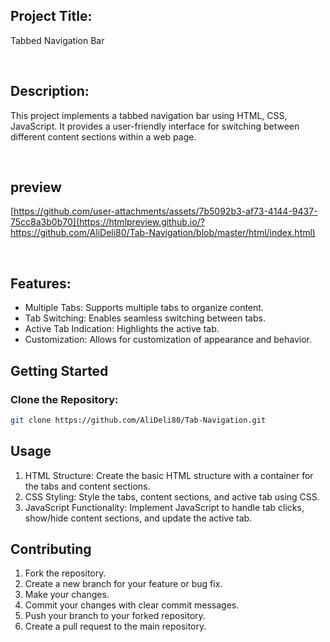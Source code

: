 ## Project Title: 

Tabbed Navigation Bar

<br>

## Description:

This project implements a tabbed navigation bar using HTML, CSS, JavaScript. It provides a user-friendly interface for switching between different content sections within a web page.

<br>

## preview


[https://github.com/user-attachments/assets/7b5092b3-af73-4144-9437-75cc8a3b0b70](https://htmlpreview.github.io/?https://github.com/AliDeli80/Tab-Navigation/blob/master/html/index.html)

<br>

## Features:

- Multiple Tabs: Supports multiple tabs to organize content.
- Tab Switching: Enables seamless switching between tabs.
- Active Tab Indication: Highlights the active tab.
- Customization: Allows for customization of appearance and behavior.



<!-- GETTING STARTED -->
## Getting Started

### Clone the Repository:

  ```sh
  git clone https://github.com/AliDeli80/Tab-Navigation.git
  ```



<!-- USAGE EXAMPLES -->
## Usage

1. HTML Structure: Create the basic HTML structure with a container for the tabs and content sections.
2. CSS Styling: Style the tabs, content sections, and active tab using CSS.
3. JavaScript Functionality: Implement JavaScript to handle tab clicks, show/hide content sections, and update the active tab.



## Contributing
1.  Fork the repository.
2.  Create a new branch for your feature or bug fix.
3.  Make your changes.
4.  Commit your changes with clear commit messages.
5.  Push your branch to your forked repository.
6.  Create a pull request to the main repository.   

